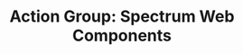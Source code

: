 ---
layout: examples.njk
title: 'Action Group: Spectrum Web Components'
displayName: Action Group
componentName: action-group
componentHeading: sp-action-group
tags:
- component-examples
---